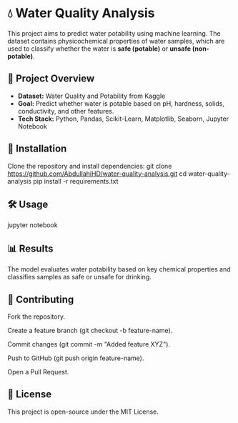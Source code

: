 # 💧 Water Quality Analysis

This project aims to predict water potability using machine learning. The dataset contains physicochemical properties of water samples, which are used to classify whether the water is **safe (potable)** or **unsafe (non-potable)**.

## 📌 Project Overview
- **Dataset:** Water Quality and Potability from Kaggle
- **Goal:** Predict whether water is potable based on pH, hardness, solids, conductivity, and other features.
- **Tech Stack:** Python, Pandas, Scikit-Learn, Matplotlib, Seaborn, Jupyter Notebook

## 🚀 Installation
Clone the repository and install dependencies:
git clone https://github.com/AbdullahiHD/water-quality-analysis.git
cd water-quality-analysis
pip install -r requirements.txt

## 🛠 Usage
jupyter notebook


## 📊 Results
The model evaluates water potability based on key chemical properties and classifies samples as safe or unsafe for drinking.

## 🤝 Contributing
Fork the repository.

Create a feature branch (git checkout -b feature-name).

Commit changes (git commit -m "Added feature XYZ").

Push to GitHub (git push origin feature-name).

Open a Pull Request.

## 📜 License
This project is open-source under the MIT License.

